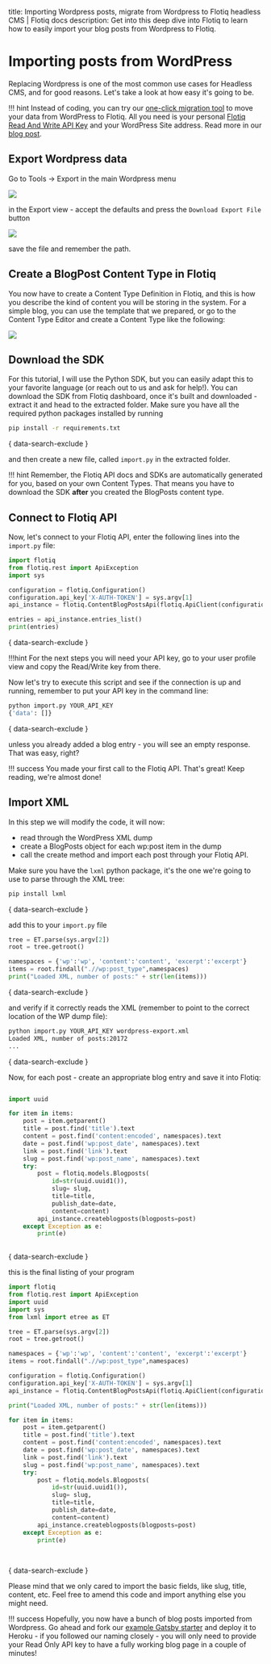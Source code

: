 title: Importing Wordpress posts, migrate from Wordpress to Flotiq headless CMS | Flotiq docs
description: Get into this deep dive into Flotiq to learn how to easily import your blog posts from Wordpress to Flotiq.

# Importing posts from WordPress

Replacing Wordpress is one of the most common use cases for Headless CMS, and for good reasons. Let's take a look at how easy it's going to be.

!!! hint
    Instead of coding, you can try our [one-click migration tool](https://flotiq.com/services/migrate-wordpress-to-flotiq-headless-cms/) to move your data from WordPress to Flotiq.
    All you need is your personal [Flotiq Read And Write API Key](http://flotiq.com/docs/API/#application-api-keys) and your WordPress Site address.
    Read more in our [blog post](https://blog.flotiq.com/migrate-wordpress-to-flotiq-headless-cms).

## Export Wordpress data

Go to Tools → Export in the main Wordpress menu

![](images/wordpress-export-menu.png)

in the Export view - accept the defaults and press the `Download Export File` button

![](images/wordpress-export.png)

save the file and remember the path.

## Create a BlogPost Content Type in Flotiq

You now have to create a Content Type Definition in Flotiq, and this is how you describe the kind of content you will be storing in the system. For a simple blog, you can use the template that we prepared, or go to the Content Type Editor and create a Content Type like the following:

![](images/blogpost-content-type.png)

## Download the SDK

For this tutorial, I will use the Python SDK, but you can easily adapt this to your favorite language (or reach out to us and ask for help!). 
You can download the SDK from Flotiq dashboard, once it's built and downloaded - extract it and head to the extracted folder. Make sure you have all the required python packages installed by running

``` bash
pip install -r requirements.txt
```
{ data-search-exclude }

 and then create a new file, called `import.py` in the extracted folder.

!!! hint
    Remember, the Flotiq API docs and SDKs are automatically generated for you, based on your own Content Types. That means you have to download the SDK **after** you created the BlogPosts content type.

## Connect to Flotiq API

Now, let's connect to your Flotiq API, enter the following lines into the `import.py` file:

``` python
import flotiq
from flotiq.rest import ApiException
import sys

configuration = flotiq.Configuration()
configuration.api_key['X-AUTH-TOKEN'] = sys.argv[1]
api_instance = flotiq.ContentBlogPostsApi(flotiq.ApiClient(configuration))

entries = api_instance.entries_list()
print(entries)
```
{ data-search-exclude }

!!!hint
    For the next steps you will need your API key, go to your user profile view and copy the Read/Write key from there.

Now let's try to execute this script and see if the connection is up and running, remember to put your API key in the command line:

``` bash
python import.py YOUR_API_KEY
{'data': []}
```
{ data-search-exclude }

unless you already added a blog entry - you will see an empty response. That was easy, right?

!!! success
    You made your first call to the Flotiq API. That's great! Keep reading, we're almost done!

## Import XML

In this step we will modify the code, it will now:

* read through the WordPress XML dump
* create a BlogPosts object for each wp:post item in the dump
* call the create method and import each post through your Flotiq API.

Make sure you have the `lxml` python package, it's the one we're going to use to parse through the XML tree:

``` bash
pip install lxml
```
{ data-search-exclude }

add this to your `import.py` file 

``` python
tree = ET.parse(sys.argv[2])
root = tree.getroot()

namespaces = {'wp':'wp', 'content':'content', 'excerpt':'excerpt'}
items = root.findall(".//wp:post_type",namespaces)
print("Loaded XML, number of posts:" + str(len(items)))
```
{ data-search-exclude }

and verify if it correctly reads the XML (remember to point to the correct location of the WP dump file):

``` bash
python import.py YOUR_API_KEY wordpress-export.xml
Loaded XML, number of posts:20172
...
```
{ data-search-exclude }

Now, for each post - create an appropriate blog entry and save it into Flotiq:

``` python

import uuid

for item in items:
    post = item.getparent()
    title = post.find('title').text
    content = post.find('content:encoded', namespaces).text
    date = post.find('wp:post_date', namespaces).text
    link = post.find('link').text
    slug = post.find('wp:post_name', namespaces).text
    try:
        post = flotiq.models.Blogposts(
            id=str(uuid.uuid1()), 
            slug= slug,
            title=title,
            publish_date=date,
            content=content)
        api_instance.createblogposts(blogposts=post)
    except Exception as e:
        print(e)
    
```
{ data-search-exclude }

this is the final listing of your program

``` python
import flotiq
from flotiq.rest import ApiException
import uuid
import sys
from lxml import etree as ET

tree = ET.parse(sys.argv[2])
root = tree.getroot()

namespaces = {'wp':'wp', 'content':'content', 'excerpt':'excerpt'}
items = root.findall(".//wp:post_type",namespaces)

configuration = flotiq.Configuration()
configuration.api_key['X-AUTH-TOKEN'] = sys.argv[1]
api_instance = flotiq.ContentBlogPostsApi(flotiq.ApiClient(configuration))

print("Loaded XML, number of posts:" + str(len(items)))

for item in items:
    post = item.getparent()
    title = post.find('title').text
    content = post.find('content:encoded', namespaces).text
    date = post.find('wp:post_date', namespaces).text
    link = post.find('link').text
    slug = post.find('wp:post_name', namespaces).text
    try:
        post = flotiq.models.Blogposts(
            id=str(uuid.uuid1()), 
            slug= slug,
            title=title,
            publish_date=date,
            content=content)
        api_instance.createblogposts(blogposts=post)
    except Exception as e:
        print(e)
    
    
```
{ data-search-exclude }

Please mind that we only cared to import the basic fields, like slug, title, content, etc. Feel free to amend this code and import anything else you might need.

!!! success
    Hopefully, you now have a bunch of blog posts imported from Wordpress. Go ahead and fork our [example Gatsby starter](https://github.com/flotiq/flotiq-gatsby-blog-1) and deploy it to Heroku - if you followed our naming closely - you will only need to provide your Read Only API key to have a fully working blog page in a couple of minutes!
